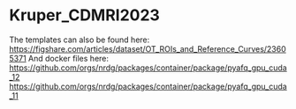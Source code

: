 # Kruper_CDMRI2023
The templates can also be found here: https://figshare.com/articles/dataset/OT_ROIs_and_Reference_Curves/23605371
And docker files here: https://github.com/orgs/nrdg/packages/container/package/pyafq_gpu_cuda_12 https://github.com/orgs/nrdg/packages/container/package/pyafq_gpu_cuda_11
